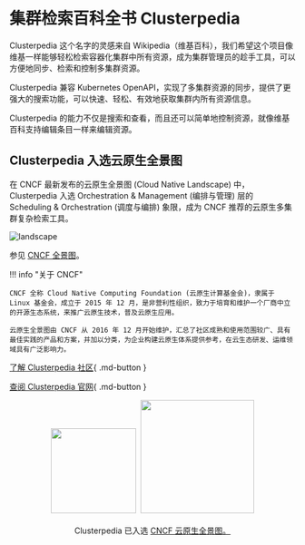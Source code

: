 # 集群检索百科全书 Clusterpedia

Clusterpedia 这个名字的灵感来自 Wikipedia（维基百科），我们希望这个项目像维基一样能够轻松检索容器化集群中所有资源，成为集群管理员的趁手工具，可以方便地同步、检索和控制多集群资源。

Clusterpedia 兼容 Kubernetes OpenAPI，实现了多集群资源的同步，提供了更强大的搜索功能，可以快速、轻松、有效地获取集群内所有资源信息。

Clusterpedia 的能力不仅是搜索和查看，而且还可以简单地控制资源，就像维基百科支持编辑条目一样来编辑资源。

## Clusterpedia 入选云原生全景图

在 CNCF 最新发布的云原生全景图 (Cloud Native Landscape) 中，Clusterpedia 入选 Orchestration & Management (编排与管理) 层的 Scheduling & Orchestration (调度与编排) 象限，成为 CNCF 推荐的云原生多集群复杂检索工具。

![landscape](images/cncf-clus.png)

参见 [CNCF 全景图](https://landscape.cncf.io/card-mode?category=scheduling-orchestration&grouping=category&selected=clusterpedia)。

!!! info "关于 CNCF"

    CNCF 全称 Cloud Native Computing Foundation (云原生计算基金会)，隶属于 Linux 基金会，成立于 2015 年 12 月，是非营利性组织，致力于培育和维护一个厂商中立的开源生态系统，来推广云原生技术，普及云原生应用。

    云原生全景图由 CNCF 从 2016 年 12 月开始维护，汇总了社区成熟和使用范围较广、具有最佳实践的产品和方案，并加以分类，为企业构建云原生体系提供参考，在云生态研发、运维领域具有广泛影响力。

[了解 Clusterpedia 社区](https://github.com/clusterpedia-io){ .md-button }

[查阅 Clusterpedia 官网](https://clusterpedia.io/){ .md-button }

<p align="center">
<img src="https://landscape.cncf.io/images/left-logo.svg" width="150"/>&nbsp;&nbsp;<img src="https://landscape.cncf.io/images/right-logo.svg" width="200"/>
<br/><br/>
Clusterpedia 已入选 <a href="https://landscape.cncf.io/?selected=merbridge">CNCF 云原生全景图。</a>
</p>